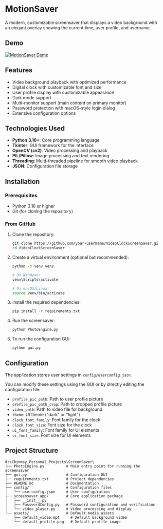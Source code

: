 # MotionSaver

A modern, customizable screensaver that displays a video background with an elegant overlay showing the current time, user profile, and username.

## Demo

[![MotionSaver Demo](http://img.youtube.com/vi/3UxKSrSMv0o/0.jpg)](https://www.youtube.com/watch?v=3UxKSrSMv0o)

## Features

- Video background playback with optimized performance
- Digital clock with customizable font and size
- User profile display with customizable appearance
- Dark mode support
- Multi-monitor support (main content on primary monitor)
- Password protection with macOS-style login dialog
- Extensive configuration options

## Technologies Used

- **Python 3.10+**: Core programming language
- **Tkinter**: GUI framework for the interface
- **OpenCV (cv2)**: Video processing and playback
- **PIL/Pillow**: Image processing and text rendering
- **Threading**: Multi-threaded pipeline for smooth video playback
- **JSON**: Configuration file storage

## Installation

### Prerequisites

- Python 3.10 or higher
- Git (for cloning the repository)

### From GitHub

1. Clone the repository:
   ```bash
   git clone https://github.com/your-username/VideoClockScreenSaver.git
   cd VideoClockScreenSaver
   ```

2. Create a virtual environment (optional but recommended):
   ```bash
   python -m venv venv
   
   # On Windows:
   venv\Scripts\activate
   
   # On macOS/Linux:
   source venv/bin/activate
   ```

3. Install the required dependencies:
   ```bash
   pip install -r requirements.txt
   ```

4. Run the screensaver:
   ```bash
   python PhotoEngine.py
   ```

5. To run the configuration GUI:
   ```bash
   python gui.py
   ```

## Configuration

The application stores user settings in `config/userconfig.json`.

You can modify these settings using the GUI or by directly editing the configuration file:

- `profile_pic_path`: Path to user profile picture
- `profile_pic_path_crop`: Path to cropped profile picture
- `video_path`: Path to video file for background
- `theme`: UI theme ("dark" or "light")
- `clock_font_family`: Font family for the clock
- `clock_font_size`: Font size for the clock
- `ui_font_family`: Font family for UI elements
- `ui_font_size`: Font size for UI elements
## Project Structure

```
d:\Chinmay_Personal_Projects\ScreenSaver\
├── PhotoEngine.py          # Main entry point for running the screensaver
├── gui.py                  # Configuration GUI
├── requirements.txt        # Project dependencies
├── README.md               # Documentation
├── config/                 # Configuration files
│   └── userconfig.json     # User configuration
├── screensaver_app/        # Core application package
│   ├── __init__.py
│   ├── PasswordConfig.py   # Password configuration and verification
│   └── video_player.py     # Video processing and display
└── assets/                 # Default media assets
    ├── default_video.mp4     # Default background video
    └── default_profile.png   # Default profile image
```
